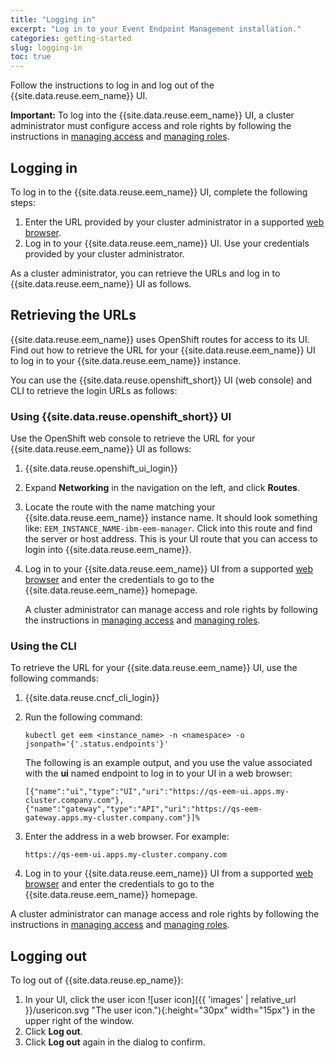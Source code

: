 ```yaml
---
title: "Logging in"
excerpt: "Log in to your Event Endpoint Management installation."
categories: getting-started
slug: logging-in
toc: true
---
```


Follow the instructions to log in and log out of the {{site.data.reuse.eem_name}} UI.

**Important:** To log into the {{site.data.reuse.eem_name}} UI, a cluster administrator must configure access and role rights by following the instructions in [managing access](../../security/managing-access/) and [managing roles](../../security/user-roles/).

## Logging in

To log in to the {{site.data.reuse.eem_name}} UI, complete the following steps:

1. Enter the URL provided by your cluster administrator in a supported [web browser](../../installing/prerequisites/#event-endpoint-management-ui).
2. Log in to your {{site.data.reuse.eem_name}} UI. Use your credentials provided by your cluster administrator.

As a cluster administrator, you can retrieve the URLs and log in to {{site.data.reuse.eem_name}} UI as follows.

## Retrieving the URLs

{{site.data.reuse.eem_name}} uses OpenShift routes for access to its UI. Find out how to retrieve the URL for your {{site.data.reuse.eem_name}} UI to log in to your {{site.data.reuse.eem_name}} instance.

You can use the {{site.data.reuse.openshift_short}} UI (web console) and CLI to retrieve the login URLs as follows:

### Using {{site.data.reuse.openshift_short}} UI

Use the OpenShift web console to retrieve the URL for your {{site.data.reuse.eem_name}} UI as follows:

1. {{site.data.reuse.openshift_ui_login}}
2. Expand **Networking** in the navigation on the left, and click **Routes**.
3. Locate the route with the name matching your {{site.data.reuse.eem_name}} instance name. It should look something like: `EEM_INSTANCE_NAME-ibm-eem-manager`. Click into this route and find the server or host address. This is your UI route that you can access to login into {{site.data.reuse.eem_name}}.
4. Log in to your {{site.data.reuse.eem_name}} UI from a supported [web browser](../../installing/prerequisites/#event-processing-ui) and enter the credentials to go to the {{site.data.reuse.eem_name}} homepage.

   A cluster administrator can manage access and role rights by following the instructions in [managing access](../../security/managing-access/) and [managing roles](../../security/user-roles/).

### Using the CLI

To retrieve the URL for your {{site.data.reuse.eem_name}} UI, use the following commands:

1. {{site.data.reuse.cncf_cli_login}}
2. Run the following command:

   ```shell
   kubectl get eem <instance_name> -n <namespace> -o jsonpath='{'.status.endpoints'}' 
   ```

   The following is an example output, and you use the value associated with the **ui** named endpoint to log in to your UI in a web browser:

   ```shell
   [{"name":"ui","type":"UI","uri":"https://qs-eem-ui.apps.my-cluster.company.com"},{"name":"gateway","type":"API","uri":"https://qs-eem-gateway.apps.my-cluster.company.com"}]%
   ```

3. Enter the address in a web browser. For example:

   ```shell
   https://qs-eem-ui.apps.my-cluster.company.com
   ```

4. Log in to your {{site.data.reuse.eem_name}} UI from a supported [web browser](../../installing/prerequisites/#event-processing-ui) and enter the credentials to go to the {{site.data.reuse.eem_name}} homepage.

A cluster administrator can manage access and role rights by following the instructions in [managing access](../../security/managing-access/) and [managing roles](../../security/user-roles/).

## Logging out

To log out of {{site.data.reuse.ep_name}}:

1. In your UI, click the user icon ![user icon]({{ 'images' | relative_url }}/usericon.svg "The user icon."){:height="30px" width="15px"} in the upper right of the window.
2. Click **Log out**.
3. Click **Log out** again in the dialog to confirm.
